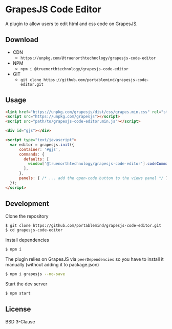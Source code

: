 # GrapesJS Code Editor

A plugin to allow users to edit html and css code on GrapesJS.

## Download

* CDN
  * `https://unpkg.com/@truenorthtechnology/grapesjs-code-editor`
* NPM
  * `npm i @truenorthtechnology/grapesjs-code-editor`
* GIT
  * `git clone https://github.com/portablemind/grapesjs-code-editor.git`

## Usage

```html
<link href="https://unpkg.com/grapesjs/dist/css/grapes.min.css" rel="stylesheet"/>
<script src="https://unpkg.com/grapesjs"></script>
<script src="path/to/grapesjs-code-editor.min.js"></script>

<div id="gjs"></div>

<script type="text/javascript">
  var editor = grapesjs.init({
      container: '#gjs',
      commands: {
        defaults: [
          window['@truenorthtechnology/grapesjs-code-editor'].codeCommandFactory(),
        ],
      },
      panels: { /* ... add the open-code button to the views panel */ },
  });
</script>
```

## Development

Clone the repository

```sh
$ git clone https://github.com/portablemind/grapesjs-code-editor.git
$ cd grapesjs-code-editor
```

Install dependencies

```sh
$ npm i
```

The plugin relies on GrapesJS via `peerDependencies` so you have to install it manually (without adding it to package.json)

```sh
$ npm i grapesjs --no-save
```

Start the dev server

```sh
$ npm start
```

## License

BSD 3-Clause
